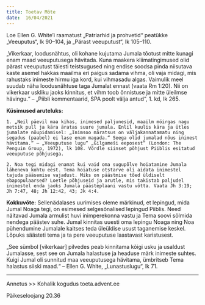 ```yaml
---
title: Toetav Mõte  
date:  16/04/2021  
---
```


Loe Ellen G. White’i raamatust „Patriarhid ja prohvetid“ peatükke „Veeuputus“, lk 90–104, ja „Pärast veeuputust“, lk 105–110.

„Vikerkaar, loodusnähtus, oli kohane kujutama Jumala tõotust mitte kunagi enam maad veeuputusega hävitada. Kuna maakera kliimatingimused olid pärast veeuputust täiesti teistsugused ning endise soodsa pinda niisutava kaste asemel hakkas maailma eri paigus sadama vihma, oli vaja midagi, mis rahustaks inimeste hirmu iga kord, kui vihmasadu algas. Vaimulik meel suudab näha loodusnähtuse taga Jumalat ennast (vaata Rm 1:20). Nii on vikerkaar uskliku jaoks kinnitus, et vihm toob õnnistuse ja mitte üleilmse hävingu.“ – „Piibli kommentaarid, SPA poolt välja antud“, 1. kd, lk 265.

**Küsimused aruteluks:**

`1. „Neil päevil maa kihas, inimesed paljunesid, maailm möirgas nagu metsik pull ja kära äratas suure jumala. Enlil kuulis kära ja ütles jumalate nõupidamisel: „Inimsoo märatsus on väljakannatamatu ning segadus (paabel) ei lase enam magada.“ Seega olid jumalad nõus inimest hävitama.“ – „Veeuputuse lugu“ „Gilgameši eeposest“ (London: The Penguin Group, 1972), lk 108. Võrdle siinset põhjust Piiblis esitatud veeuputuse põhjusega.`

`2. Noa tegi midagi enamat kui vaid oma sugupõlve hoiatamine Jumala läheneva kohtu eest. Tema hoiatuse otstarve oli aidata inimestel tajuda pääsemise vajadust. Miks on päästmise tõed üldiselt ebapopulaarsed? Loetle põhjuseid ja arutle, mis takistab paljudel inimestel enda jaoks Jumala päästeplaani vastu võtta. Vaata Jh 3:19; Jh 7:47, 48; Jh 12:42, 43; Jk 4:4.`

**Kokkuvõte:** Sellenädalases uurimises oleme märkinud, et lepingud, mida Jumal Noaga tegi, on esimesed selgesõnalised lepingud Piiblis. Need näitavad Jumala armulist huvi inimperekonna vastu ja Tema soovi sõlmida nendega päästev suhe. Jumal kinnitas uuesti oma lepingu Noaga ning Noa pühendumine Jumalale kaitses teda üleüldise usust taganemise keskel. Lõpuks säästeti tema ja ta pere veeuputuse laastavast karistusest.

„See sümbol [vikerkaar] pilvedes peab kinnitama kõigi usku ja usaldust Jumalasse, sest see on Jumala halastuse ja headuse märk inimeste suhtes. Kuigi Jumal oli sunnitud maa veeuputusega hävitama, ümbritseb Tema halastus siiski maad.“ – Ellen G. White, „Lunastuslugu“, lk 71.

---

Annetus >> Kohalik kogudus toeta.advent.ee  

Päikeseloojang 20.36